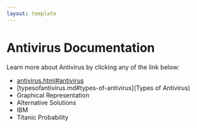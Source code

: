 ```yaml
---
layout: template
---
```


# Antivirus Documentation
Learn more about Antivirus by clicking any of the link below:
- [antivirus.html#antivirus](Antivirus)
- [typesofantivirus.md#types-of-antivirus](Types of Antivirus)
- Graphical Representation
- Alternative Solutions
- IBM
- Titanic Probability
